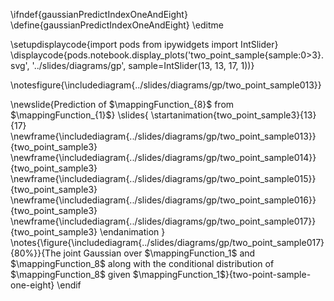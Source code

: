 \ifndef{gaussianPredictIndexOneAndEight}
\define{gaussianPredictIndexOneAndEight}
\editme

\setupdisplaycode{import pods
from ipywidgets import IntSlider}
\displaycode{pods.notebook.display_plots('two_point_sample{sample:0>3}.svg', '../slides/diagrams/gp', sample=IntSlider(13, 13, 17, 1))}
							
\notesfigure{\includediagram{../slides/diagrams/gp/two_point_sample013}}

\newslide{Prediction of $\mappingFunction_{8}$ from $\mappingFunction_{1}$}
\slides{
\startanimation{two_point_sample3}{13}{17}
\newframe{\includediagram{../slides/diagrams/gp/two_point_sample013}}{two_point_sample3}
\newframe{\includediagram{../slides/diagrams/gp/two_point_sample014}}{two_point_sample3}
\newframe{\includediagram{../slides/diagrams/gp/two_point_sample015}}{two_point_sample3}
\newframe{\includediagram{../slides/diagrams/gp/two_point_sample016}}{two_point_sample3}
\newframe{\includediagram{../slides/diagrams/gp/two_point_sample017}}{two_point_sample3}
\endanimation
}
\notes{\figure{\includediagram{../slides/diagrams/gp/two_point_sample017}{80%}}{The joint Gaussian over $\mappingFunction_1$ and $\mappingFunction_8$ along with the conditional distribution of $\mappingFunction_8$ given $\mappingFunction_1$}{two-point-sample-one-eight}
\endif
